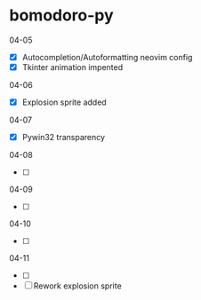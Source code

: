 # bomodoro-py

04-05

- [x] Autocompletion/Autoformatting neovim config
- [x] Tkinter animation impented

04-06

- [x] Explosion sprite added

04-07

- [x] Pywin32 transparency

04-08

- [ ] 

04-09

- [ ] 

04-10

- [ ] 

04-11

- [ ] 
- [ ] Rework explosion sprite

